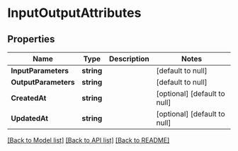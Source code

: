 # InputOutputAttributes

## Properties
Name | Type | Description | Notes
------------ | ------------- | ------------- | -------------
**InputParameters** | **string** |  | [default to null]
**OutputParameters** | **string** |  | [default to null]
**CreatedAt** | **string** |  | [optional] [default to null]
**UpdatedAt** | **string** |  | [optional] [default to null]

[[Back to Model list]](../README.md#documentation-for-models) [[Back to API list]](../README.md#documentation-for-api-endpoints) [[Back to README]](../README.md)


